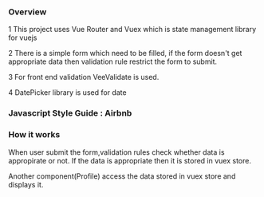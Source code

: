 ### Overview
1 This project uses Vue Router and Vuex which is state management library for vuejs

2 There is a simple form which need to be filled, if the form doesn't get appropriate data 
then validation rule restrict the form to submit.


3 For front end validation VeeValidate is used.

4 DatePicker library is used for date

### Javascript Style Guide : Airbnb
### How it works
When user submit the form,validation rules check whether data is appropirate or not. If the data is appropriate then it is stored in vuex store.

Another component(Profile) access the data stored in vuex store and displays it. 
